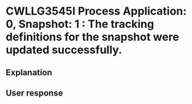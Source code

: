 # CWLLG3545I Process Application: 0, Snapshot: 1 : The tracking definitions for the snapshot were updated successfully.

## Explanation

## User response
